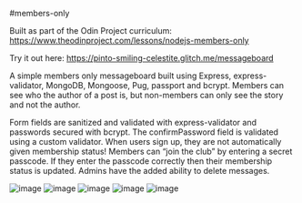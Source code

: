 #members-only

Built as part of the Odin Project curriculum: https://www.theodinproject.com/lessons/nodejs-members-only

Try it out here: https://pinto-smiling-celestite.glitch.me/messageboard

A simple members only messageboard built using Express, express-validator, MongoDB, Mongoose, Pug, passport and bcrypt. Members can see who the author of a post is, but non-members can only see the story and not the author.

Form fields are sanitized and validated with express-validator and passwords secured with bcrypt. The confirmPassword field is validated using a custom validator.
When users sign up, they are not automatically given membership status! Members can “join the club” by entering a secret passcode. If they enter the passcode correctly then their membership status is updated. Admins have the added ability to delete messages.

![image](https://github.com/Melanie-J-Baker/members-only/assets/104843873/201d8d3f-4b17-4da2-8108-6d4bd6c7e9de)
![image](https://github.com/Melanie-J-Baker/members-only/assets/104843873/897f3002-6141-4e45-9478-e580a1ea3044)
![image](https://github.com/Melanie-J-Baker/members-only/assets/104843873/602c2698-76e8-43c6-8779-2b2dcd47c26f)
![image](https://github.com/Melanie-J-Baker/members-only/assets/104843873/728d9f96-1f9f-464b-a60c-3a9e6b9b6bbf)
![image](https://github.com/Melanie-J-Baker/members-only/assets/104843873/cc24c7e6-53d6-449a-b856-a8b618cf5fc9)
